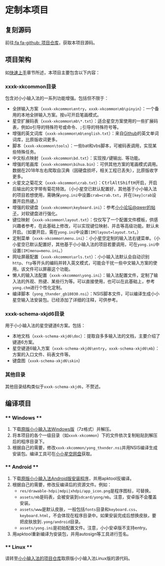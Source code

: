 # 定制本项目

## 复刻源码

前往[:fa fa-github: 项目仓库](https://github.com/xkinput/xxxk)，获取本项目源码。

## 项目架构

如[快速上手](/README#如果你是开发者)章节所述，本项目主要包含以下内容：

### xxxk-xkcommon目录

包含对小小输入法的一系列功能增强。包括但不限于：

* 全拼输入方案（`xxxk-xkcommon\entry`，`xxxk-xkcommon\mb\pinyin`）：一个备用的本地全拼输入方案。按<kbd>u</kbd>可开启笔画模式。
* 星空扩展码表（`xxxk-xkcommon\mb\*.txt`）：适合星空方案使用的一些扩展码表，例如<kbd>o</kbd>引导的特殊符号或命令、<kbd>;</kbd>引导的特殊符号等。
* 增强的英文词库（`xxxk-xkcommon\mb\english.txt`）：来自[Github](https://github.com/dwyl/english-words)的英文单词词库，比原版收词更多。
* 脚本（`xxxk-xkcommon\tools`）：一些bat和vbs脚本，可被码表调用，实现某些特殊任务。
* 中文标点映射（`xxxk-xkcommon\bd.txt`）：实现按<kbd>/</kbd>键输出`、`等功能。
* 增强的笔画库（`xxxk-xkcommon\bihua.bin`）：可供其他方案的笔画模式调用。数据在2018年左右爬取自汉典（因硬盘损坏，相关工程已丢失），比原版收字更多。
* 火星文之菊花文（`xxxk-xkcommon\crab.txt`）：<kbd>Ctrl</kbd><kbd>Alt</kbd><kbd>Shift</kbd><kbd>H</kbd>开启，开启后输出的文字带有菊花特效。（小小星空已默认配置好，其他基于小小输入法的项目若想使用，需确保`yong.ini`中设置`crab=crab.txt`，并在`[key]crab`设置开启热键。）
* 增强的软键盘（`xxxk-xkcommon\keyboard.ini`）：参考[小小论坛@qwer的帖子](http://yong.dgod.net/read.php?tid=3479)，对软键盘进行强化。
* 键位映射（`xxxk-xkcommon\layout.txt`）：仅仅写了一个配置文件模板，供感兴趣者参考，在此基础上修改，可以实现键位映射、并击等高级功能。默认未开启。（如要开启，需在`yong.ini`中设置`[IM]layout=layout.txt`。）
* 定制菜单（`xxxk-xkcommon\menu.ini`）：小小星空定制的输入法右键菜单。（小小星空已默认配置好，其他基于小小输入法的项目若要调用，可在`yong.ini`中设置`[IM]menu=menu.ini`。）
* 网址屏蔽配置（`xxxk-xkcommon\urls.txt`）：小小输入法默认会自动识别`http`、`ftp`等开头的编码并转入英文模式，可能会干扰一些中文输入方案的使用。该文件可以屏蔽这个功能。
* 懒人的输入法配置（`xxxk-xkcommon\yong.ini`）：输入法配置文件，定制了输入法的外观、热键、某些行为等。可以直接使用，也可以在此基础上，参考`yong.chm`进行个性化定制。
* 编译脚本（`yong_thxnder_gb18030.nsi`）：NSIS脚本文件，可以编译生成小小星空输入法安装包。已经添加了详细的注释，可供参考。

### xxxk-schema-xkjd6目录

用于小小输入法的星空键道6方案。包括：

* 本地文档（`xxxk-schema-xkjd6\doc`）：提取自多多输入法的文档，主要介绍了键道6方案。
* 星空键道6输入方案（`xxxk-schema-xkjd6\entry`，`xxxk-schema-xkjd6\mb`）：方案的入口文件、码表文件等。
* 键盘图（`xxxk-schema-xkjd6\skin`）

### 其他目录

其他目录结构类似于`xxxk-schema-xkjd6`，不赘述。

## 编译项目

<!-- tabs:start -->

### ** Windows **

1. 下载[原版小小输入法Windows版][小小网盘]（7z格式）并解压。
2. 将本项目的各个一级目录（如`xxxk-xkcommon`）下的文件依次复制粘贴到解压后的程序目录下。
3. 根据自己的需要，修改`xxxk-xkcommon/yong_thxnder.nsi`并用NSIS编译生成安装包。编译工具可在[小小星空网盘][小小星空网盘]获取。

### ** Android **

1. 下载[原版小小输入法Android版安装程序][小小网盘]，并用apktool反编译。
2. 根据自己的需要，修改反编译后的资源文件。例如：
   * `res/drawable-hdpi|mdpi|xhdpi/app_icon.png`是程序图标，可替换。
   * `assets/mb`是码表，会被安装到`sdcard/yong/mb`。注意，安卓版不会覆盖安装。
   * `assets/www`是默认皮肤，一般包括`fonts`目录和`keyboard.css`、`keyboard.html`，不会体现在程序目录中。如果安装完成后想换皮肤，要把皮肤放到`.yong/android`目录。
   * `assets/yong.ini`是初始配置文件。注意，小小安卓版不支持entry。
3. 用apktool重新编译为安装包，并用autosign等工具进行签名。

### ** Linux **

请转至[小小输入法的项目仓库][小小项目]取原版小小输入法Linux版的源代码。

<!-- tabs:end -->



[小小网盘]: http://yongim.ys168.com/ "小小输入法网盘"
[小小论坛]:http://yong.dgod.net/ "小小输入法论坛"
[小小项目]: https://github.com/dgod/yong "小小输入法项目页"

[小小星空网盘]: http://xxxk.ys168.com/ "小小星空网盘"

[星空QQ群]: https://jq.qq.com/?_wv=1027&k=5tVcZlL "星空QQ群"
[星空官网]: https://xkinput.github.io/ "星空系列方案官网"
[小小星空项目]: https://github.com/xkinput/xxxk "小小星空项目"

[星空电报群]: https://t.me/xkinput "星空电报群"

